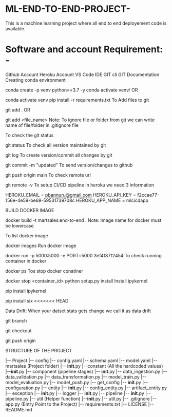 # ML-END-TO-END-PROJECT-
This is a machine learning project where all end to end deployement code is available.

# Software and account Requirement: - 
Github Account
Heroku Account
VS Code IDE
GIT cli
GIT Documentation
Creating conda environment

conda create -p venv python==3.7 -y
conda activate venv/
OR

conda activate venv
pip install -r requirements.txt
To Add files to git

git add .
OR

git add <file_name>
Note: To ignore file or folder from git we can write name of file/folder in .gitignore file

To check the git status

git status
To check all version maintained by git

git log
To create version/commit all changes by git

git commit -m "updated"
To send version/changes to github

git push origin main
To check remote url

git remote -v
To setup CI/CD pipeline in heroku we need 3 information

HEROKU_EMAIL = pbannuru@gmail.com
HEROKU_API_KEY = f2ccae77-156e-4e59-be69-59531739708c
HEROKU_APP_NAME = mlcicdapp

BUILD DOCKER IMAGE

docker build -t martsales:end-to-end .
Note: Image name for docker must be lowercase

To list docker image

docker images
Run docker image

docker run -p 5000:5000 -e PORT=5000 3ef4f8712454
To check running container in docker

docker ps
Tos stop docker conatiner

docker stop <container_id>
python setup.py install
Install ipykernel

pip install ipykernel

pip install six
<<<<<<< HEAD

Data Drift: When your datset stats gets change we call it as data drift


git branch <newbranchname>

git checkout <newbranchname>

git push origin <newbranchname>





STRUCTURE OF THE PROJECT

|-- Project
    |-- config
        |-- config.yaml
        |-- schema.yaml
        |-- model.yaml
    |-- martsales (Project folder)
        |-- __init__.py
        |--constant (All the hardcoded values)
            |--__init__.py
        |-- component (pipeline stages)
            |-- __init__.py
            |-- data_ingestion.py
            |-- data_validation.py
            |-- data_transformation.py
            |-- model_train.py
            |-- model_evaluation.py
            |-- model_push.py
        |-- get_config
            |-- __init__.py
            |-- configuration.py
        |-- entity
            |-- __init__.py
            |-- config_entity.py
            |-- artifact_entity.py
        |-- exception
            |-- __init__.py
        |-- logger
            |-- __init__.py
        |-- pipeline
            |-- __init__.py
            |-- pipeline.py
        |-- util (Helper function)
            |--__init__.py
            |-- util.py
    |-- .gitignore
    |-- app.py (Entry Point to the Project)
    |-- requirements.txt
    |-- LICENSE
    |-- README.md